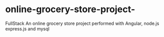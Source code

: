 # online-grocery-store-project-
FullStack An online grocery store project performed with Angular, node.js express.js and mysql
